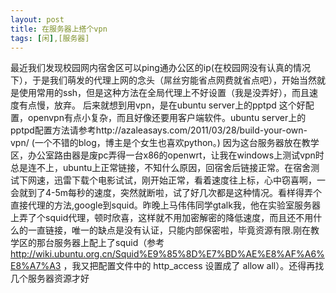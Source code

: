 ```yaml
---
layout: post
title: 在服务器上搭个vpn
tags: [闲],[服务器]
---
```


最近我们发现校园网内宿舍区可以ping通办公区的ip(在校园网没有认真的情况下），于是我们萌发的代理上网的念头（屌丝穷能省点网费就省点吧），开始当然就是使用常用的ssh，但是这种方法在全局代理上不好设置（我是没弄好），而且速度有点慢，放弃。
后来就想到用vpn，是在ubuntu server上的pptpd 这个好配置，openvpn有点小复杂，而且好像还要用客户端软件。ubuntu server上的pptpd配置方法请参考http://azaleasays.com/2011/03/28/build-your-own-vpn/ (一个不错的blog，博主是个女生也喜欢python。)  因为这台服务器放在教学区，办公室路由器是废pc弄得一台x86的openwrt，让我在windows上测试vpn时总是连不上，ubuntu上正常链接，不知什么原因，回宿舍后链接正常。在宿舍测试下网速，迅雷下载个电影试试，刚开始正常，看着速度往上标，心中窃喜啊，一会就到了4-5m每秒的速度，突然就断啦，试了好几次都是这种情况。看样得弄个直接代理的方法,google到squid。昨晚上马伟伟同学gtalk我，他在实验室服务器上弄了个squid代理，顿时欣喜，这样就不用加密解密的降低速度，而且还不用什么的一直链接，唯一的缺点是没有认证，只能内部保密啦，毕竟资源有限.刚在教学区的那台服务器上配上了squid（参考 http://wiki.ubuntu.org.cn/Squid%E9%85%8D%E7%BD%AE%E8%AF%A6%E8%A7%A3 ，我又把配置文件中的 http_access 设置成了 allow all）。还得再找几个服务器资源才好
